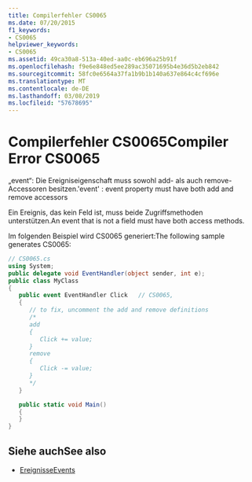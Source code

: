 ```yaml
---
title: Compilerfehler CS0065
ms.date: 07/20/2015
f1_keywords:
- CS0065
helpviewer_keywords:
- CS0065
ms.assetid: 49ca30a8-513a-40ed-aa0c-eb696a25b91f
ms.openlocfilehash: f9e6e848ed5ee289ac35071695b4e36d5b2eb842
ms.sourcegitcommit: 58fc0e6564a37fa1b9b1b140a637e864c4cf696e
ms.translationtype: MT
ms.contentlocale: de-DE
ms.lasthandoff: 03/08/2019
ms.locfileid: "57678695"
---
```

# <a name="compiler-error-cs0065"></a><span data-ttu-id="0603f-102">Compilerfehler CS0065</span><span class="sxs-lookup"><span data-stu-id="0603f-102">Compiler Error CS0065</span></span>

<span data-ttu-id="0603f-103">„event“: Die Ereigniseigenschaft muss sowohl add- als auch remove-Accessoren besitzen.</span><span class="sxs-lookup"><span data-stu-id="0603f-103">'event' : event property must have both add and remove accessors</span></span>

<span data-ttu-id="0603f-104">Ein Ereignis, das kein Feld ist, muss beide Zugriffsmethoden unterstützen.</span><span class="sxs-lookup"><span data-stu-id="0603f-104">An event that is not a field must have both access methods.</span></span>

<span data-ttu-id="0603f-105">Im folgenden Beispiel wird CS0065 generiert:</span><span class="sxs-lookup"><span data-stu-id="0603f-105">The following sample generates CS0065:</span></span>

```csharp
// CS0065.cs
using System;
public delegate void EventHandler(object sender, int e);
public class MyClass
{
   public event EventHandler Click   // CS0065,
   {
      // to fix, uncomment the add and remove definitions
      /*
      add
      {
         Click += value;
      }
      remove
      {
         Click -= value;
      }
      */
   }

   public static void Main()
   {
   }
}
```

## <a name="see-also"></a><span data-ttu-id="0603f-106">Siehe auch</span><span class="sxs-lookup"><span data-stu-id="0603f-106">See also</span></span>

- [<span data-ttu-id="0603f-107">Ereignisse</span><span class="sxs-lookup"><span data-stu-id="0603f-107">Events</span></span>](../../csharp/programming-guide/events/index.md)
